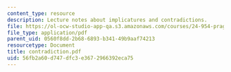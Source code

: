 ```yaml
---
content_type: resource
description: Lecture notes about implicatures and contradictions.
file: https://ol-ocw-studio-app-qa.s3.amazonaws.com/courses/24-954-pragmatics-in-linguistic-theory-fall-2006/56fb2a60d747dfc3e3672966392eca75_contradiction.pdf
file_type: application/pdf
parent_uid: 0560f8dd-2b68-6893-b341-49b9aaf74213
resourcetype: Document
title: contradiction.pdf
uid: 56fb2a60-d747-dfc3-e367-2966392eca75
---
```

